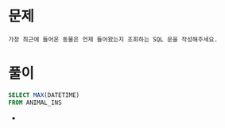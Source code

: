 # 문제

```
가장 최근에 들어온 동물은 언제 들어왔는지 조회하는 SQL 문을 작성해주세요.
```

# 풀이

```sql
SELECT MAX(DATETIME)
FROM ANIMAL_INS
```

* 
